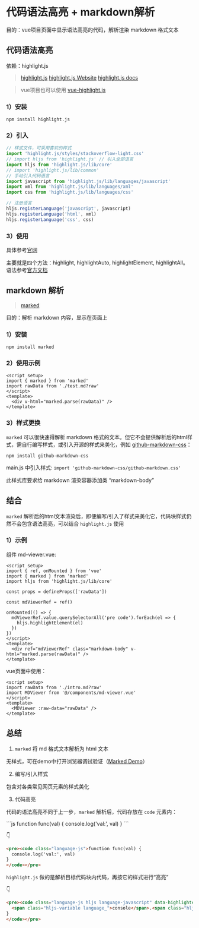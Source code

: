 # 代码语法高亮 + markdown解析

目的：vue项目页面中显示语法高亮的代码，解析渲染 markdown 格式文本

## 代码语法高亮

依赖：highlight.js

> [highlight.js](https://github.com/highlightjs/highlight.js)
> [highlight.js Website](https://highlightjs.org/)
> [highlight.js docs](https://highlightjs.readthedocs.io/)

> vue项目也可以使用 [vue-highlight.js](https://github.com/gluons/vue-highlight.js)

### 1）安装

`npm install highlight.js`

### 2）引入

```js
// 样式文件，可采用喜欢的样式
import 'highlight.js/styles/stackoverflow-light.css'
// import hljs from 'highlight.js' // 引入全部语言
import hljs from 'highlight.js/lib/core'
// import 'highlight.js/lib/common'
// 手动引入代码语言
import javascript from 'highlight.js/lib/languages/javascript'
import xml from 'highlight.js/lib/languages/xml'
import css from 'highlight.js/lib/languages/css'

// 注册语言
hljs.registerLanguage('javascript', javascript)
hljs.registerLanguage('html', xml)
hljs.registerLanguage('css', css)
```

### 3）使用

具体参考[官网](https://github.com/highlightjs/highlight.js#basic-usage)

主要就是四个方法：highlight, highlightAuto, highlightElement, highlightAll。语法参考[官方文档](https://highlightjs.readthedocs.io/en/latest/api.html#highlight)

## markdown 解析

> [marked](https://github.com/markedjs/marked)

目的：解析 markdown 内容，显示在页面上

### 1）安装

`npm install marked`

### 2）使用示例

```vue
<script setup>
import { marked } from 'marked'
import rawData from './test.md?raw'
</script>
<template>
  <div v-html="marked.parse(rawData)" />
</template>
```

### 3）样式更换

`marked` 可以很快速得解析 markdown 格式的文本。但它不会提供解析后的html样式，需自行编写样式，或引入开源的样式来美化，例如 [github-markdown-css](https://github.com/sindresorhus/github-markdown-css)：

`npm install github-markdown-css`

main.js 中引入样式: `import 'github-markdown-css/github-markdown.css'`

此样式库要求给 markdown 渲染容器添加类 “markdown-body”

## 结合

`marked` 解析后的html文本渲染后，即便编写/引入了样式来美化它，代码块样式仍然不会包含语法高亮，可以结合 `highlight.js` 使用

### 1）示例

组件 md-viewer.vue:

```vue
<script setup>
import { ref, onMounted } from 'vue'
import { marked } from 'marked'
import hljs from 'highlight.js/lib/core'

const props = defineProps(['rawData'])

const mdViewerRef = ref()

onMounted(() => {
  mdViewerRef.value.querySelectorAll('pre code').forEach(el => {
    hljs.highlightElement(el)
  })
})
</script>
<template>
  <div ref="mdViewerRef" class="markdown-body" v-html="marked.parse(rawData)" />
</template>
```

vue页面中使用：

```vue
<script setup>
import rawData from './intro.md?raw'
import MDViewer from '@/components/md-viewer.vue'
</script>
<template>
  <MDViewer :raw-data="rawData" />
</template>
```

## 总结

1. `marked` 将 md 格式文本解析为 html 文本

无样式，可在demo中打开浏览器调试验证（[Marked Demo](https://marked.js.org/demo/)）

2. 编写/引入样式

包含对各类常见网页元素的样式美化

3. 代码高亮

代码的语法高亮不同于上一步，`marked` 解析后，代码存放在 `code` 元素内：

\`\`\`js
function func(val) {
  console.log('val:', val)
}
\`\`\`

👇

```html
<pre><code class="language-js">function func(val) {
  console.log('val:', val)
}
</code></pre>
```

`highlight.js` 做的是解析目标代码块内代码，再按它的样式进行“高亮”

👇

```html
<pre><code class="language-js hljs language-javascript" data-highlighted="yes"><span class="hljs-keyword">function</span> <span class="hljs-title function_">func</span>(<span class="hljs-params">val</span>) {
  <span class="hljs-variable language_">console</span>.<span class="hljs-title function_">log</span>(<span class="hljs-string">'val:'</span>, val)
}
</code></pre>
```
